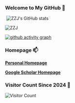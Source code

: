 ### Welcome to My GitHub 👋   

​                                                                                  ![ZZJ's GitHub stats](https://github-readme-stats.vercel.app/api?username=RS2002&theme=tokyonight&rank_icon=percentile)       

![ZZJ](https://github-profile-trophy.vercel.app/?username=RS2002&theme=tokyonight)

[![github activity graph](https://github-readme-activity-graph.vercel.app/graph?username=RS2002&bg_color=000000&color=109090&line=74292e&point=2939ae&area=true&hide_border=true)](https://github.com/ashutosh00710/github-readme-activity-graph)



### Homepage 📫 

**[Personal Homepage](https://zijianzhao.netlify.app/)**

**[Google Scholar Homepage‬](https://scholar.google.com/citations?user=XkA3qCcAAAAJ&hl=zh-CN)**



### Visitor Count Since 2024 🔭

![Visitor Count](https://profile-counter.glitch.me/RS2002/count.svg)


